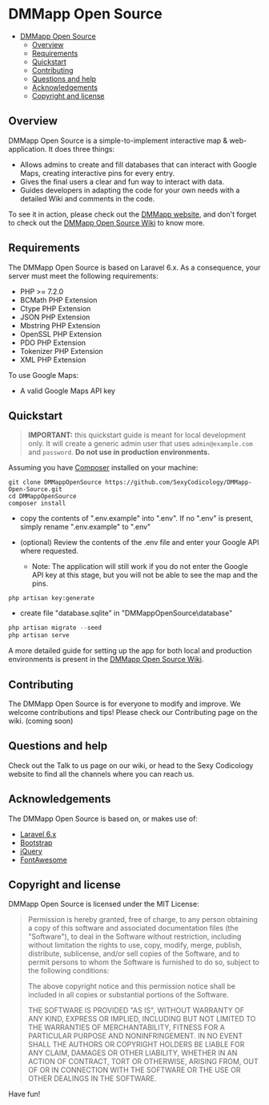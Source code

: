 # DMMapp Open Source

- [DMMapp Open Source](#dmmapp-open-source)
  - [Overview](#overview)
  - [Requirements](#requirements)
  - [Quickstart](#quickstart)
  - [Contributing](#contributing)
  - [Questions and help](#questions-and-help)
  - [Acknowledgements](#acknowledgements)
  - [Copyright and license](#copyright-and-license)

## Overview

DMMapp Open Source is a simple-to-implement interactive map & web-application. It does three things:

- Allows admins to create and fill databases that can interact with Google Maps, creating interactive pins for every entry.
- Gives the final users a clear and fun way to interact with data.
- Guides developers in adapting the code for your own needs with a detailed Wiki and comments in the code.

To see it in action, please check out the [DMMapp website](https://digitizedmedievalmanuscripts.org/), and don't forget to check out the [DMMapp Open Source Wiki](https://digitizedmedievalmanuscripts.org/) to know more.

## Requirements

The DMMapp Open Source is based on Laravel 6.x. As a consequence, your server must meet the following requirements:

- PHP >= 7.2.0
- BCMath PHP Extension
- Ctype PHP Extension
- JSON PHP Extension
- Mbstring PHP Extension
- OpenSSL PHP Extension
- PDO PHP Extension
- Tokenizer PHP Extension
- XML PHP Extension

To use Google Maps:

- A valid Google Maps API key

## Quickstart

> **IMPORTANT:** this quickstart guide is meant for local development only. It will create a generic admin user that uses `admin@example.com` and `password`. **Do not use in production environments.**

Assuming you have [Composer](https://getcomposer.org/) installed on your machine:

```shell
git clone DMMappOpenSource https://github.com/SexyCodicology/DMMapp-Open-Source.git
cd DMMappOpenSource
composer install
```

- copy the contents of ".env.example" into ".env". If no ".env" is present, simply rename ".env.example" to ".env"

- (optional) Review the contents of the .env file and enter your Google API where requested.

  - Note: The application will still work if you do not enter the Google API key at this stage, but you will not be able to see the map and the pins.

```shell
php artisan key:generate
```

- create file "database.sqlite" in "DMMappOpenSource\database"

```php
php artisan migrate --seed
php artisan serve
```

A more detailed guide for setting up the app for both local and production environments is present in the [DMMapp Open Source Wiki](https://digitizedmedievalmanuscripts.org/).

## Contributing

The DMMapp Open Source is for everyone to modify and improve. We welcome  contributions and tips! Please check our Contributing page on the wiki. (coming soon)

## Questions and help

Check out the Talk to us page on our wiki, or head to the Sexy Codicology website to find all the channels where you can reach us.

## Acknowledgements

The DMMapp Open Source is based on, or makes use of:

- [Laravel 6.x](https://laravel.com/docs/6.x)
- [Bootstrap](https://getbootstrap.com/)
- [jQuery](https://jquery.com/)
- [FontAwesome](https://fontawesome.com/)

## Copyright and license

DMMapp Open Source is licensed under the MIT License:

> Permission is hereby granted, free of charge, to any person obtaining a copy
of this software and associated documentation files (the "Software"), to deal
in the Software without restriction, including without limitation the rights
to use, copy, modify, merge, publish, distribute, sublicense, and/or sell
copies of the Software, and to permit persons to whom the Software is
furnished to do so, subject to the following conditions:
>
> The above copyright notice and this permission notice shall be included in all
copies or substantial portions of the Software.
>
> THE SOFTWARE IS PROVIDED "AS IS", WITHOUT WARRANTY OF ANY KIND, EXPRESS OR
IMPLIED, INCLUDING BUT NOT LIMITED TO THE WARRANTIES OF MERCHANTABILITY,
FITNESS FOR A PARTICULAR PURPOSE AND NONINFRINGEMENT. IN NO EVENT SHALL THE
AUTHORS OR COPYRIGHT HOLDERS BE LIABLE FOR ANY CLAIM, DAMAGES OR OTHER
LIABILITY, WHETHER IN AN ACTION OF CONTRACT, TORT OR OTHERWISE, ARISING FROM,
OUT OF OR IN CONNECTION WITH THE SOFTWARE OR THE USE OR OTHER DEALINGS IN THE
SOFTWARE.

Have fun!
